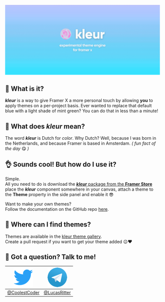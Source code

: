 ![kleur logo](docs/.assets/kleur.gif)

##

## 🤔 **What is it?**

**_kleur_** is a way to give Framer X a more personal touch by allowing **you** to apply themes on a per-project basis. Ever wanted to replace that default blue with a light shade of mint green? You can do that in less than a minute!

## 💭 **What does** **_kleur_** **mean?**

The word **_kleur_** is Dutch for _color_. Why Dutch? Well, because I was born in the Netherlands, and because Framer is based in Amsterdam. _( fun fact of the day_ 😋 _)_

## 👌 **Sounds cool! But how do I use it?**

Simple.  
All you need to do is download the [**_kleur_** package from the **Framer Store**](https://store.framer.com/package/lucasritter/kleur) place the **_kleur_** component somewhere in your canvas, attach a theme to the **Theme** property in the side panel and enable it 😎

Want to make your own themes?  
Follow the documentation on the GitHub repo [here](https://github.com/lucasritter/kleur/wiki).

## 🎨 **Where can I find themes?**

Themes are available in the [kleur theme gallery](https://github.com/lucasritter/kleur/wiki/themes).  
Create a pull request if you want to get your theme added 😉❤️

## 👋 **Got a question? Talk to me!**

| [![](docs/.assets/twitter.png)](https://twitter.com/coolestcoder) | [![](docs/.assets/telegram.png)](https://t.me/lucasritter) |
| :---------------------------------------------------------------: | :--------------------------------------------------------: |
|         [@CoolestCoder](https://twitter.com/coolestcoder)         |          [@LucasRitter](https://t.me/lucasritter)          |

